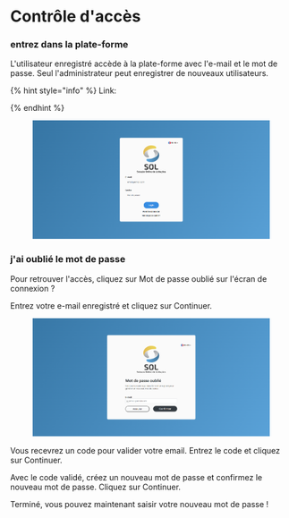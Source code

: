 # Contrôle d'accès

### entrez dans la plate-forme

L'utilisateur enregistré accède à la plate-forme avec l'e-mail et le mot de passe. Seul l'administrateur peut enregistrer de nouveaux utilisateurs.

{% hint style="info" %}
Link:


{% endhint %}

<figure><img src="../../.gitbook/assets/login.png" alt=""><figcaption></figcaption></figure>

### j'ai oublié le mot de passe

Pour retrouver l'accès, cliquez sur Mot de passe oublié sur l'écran de connexion ?

Entrez votre e-mail enregistré et cliquez sur Continuer.

<figure><img src="../../.gitbook/assets/esqueceu.png" alt=""><figcaption></figcaption></figure>

Vous recevrez un code pour valider votre email. Entrez le code et cliquez sur Continuer.

Avec le code validé, créez un nouveau mot de passe et confirmez le nouveau mot de passe. Cliquez sur Continuer.

Terminé, vous pouvez maintenant saisir votre nouveau mot de passe !
